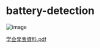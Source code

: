 # battery-detection



![image](https://github.com/RyuseiShihara/battery-detection/assets/69947656/6edcb8c2-6b6e-453c-a002-314774e5b39b)



[学会発表資料.pdf](https://github.com/RyuseiShihara/battery-detection/files/13212048/JAWS.pdf)
